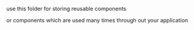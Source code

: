 use this folder for storing reusable components

or components which are used many times through out your application